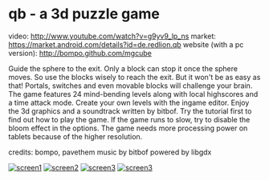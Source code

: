 qb - a 3d puzzle game
========

video: http://www.youtube.com/watch?v=g9yv9_lp_ns
market: https://market.android.com/details?id=de.redlion.qb
website (with a pc version): http://bompo.github.com/mgcube

Guide the sphere to the exit. Only a block can stop it once the sphere moves. So use the blocks wisely to reach the exit. But it won't be as easy as that! Portals, switches and even movable blocks will challenge your brain. The game features 24 mind-bending levels along with local highscores and a time attack mode. Create your own levels with the ingame editor. Enjoy the 3d graphics and a soundtrack written by bitbof.
Try the tutorial first to find out how to play the game.
If the game runs to slow, try to disable the bloom effect in the options. The game needs more processing power on tablets because of the higher resolution.

credits: bompo, pavethem
music by bitbof
powered by libgdx

[![screen1](http://bompo.github.com/mgcube/screen1.png)](#)
[![screen2](http://bompo.github.com/mgcube/screen2.png)](#)
[![screen3](http://bompo.github.com/mgcube/screen3.png)](#)
[![screen3](http://bompo.github.com/mgcube/screen4.png)](#)
